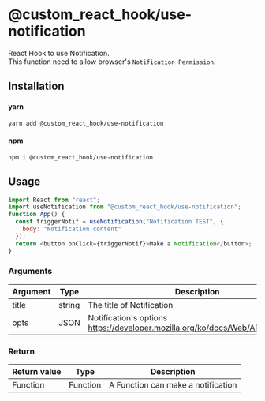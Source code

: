 # @custom_react_hook/use-notification

React Hook to use Notification.  
This function need to allow browser's `Notification Permission`.

## Installation

#### yarn

`yarn add @custom_react_hook/use-notification`

#### npm

`npm i @custom_react_hook/use-notification`

## Usage

```js
import React from "react";
import useNotification from "@custom_react_hook/use-notification";
function App() {
  const triggerNotif = useNotification("Notification TEST", {
    body: "Notification content"
  });
  return <button onClick={triggerNotif}>Make a Notification</button>;
}
```

### Arguments

| Argument | Type   | Description                                | Required |
| -------- | ------ | ------------------------------------------ | -------- |
| title    | string | The title of Notification | yes      |
| opts | JSON | Notification's options https://developer.mozilla.org/ko/docs/Web/API/notification| yes|

### Return

| Return value | Type   | Description                                                                                                                     |
| ------------ | ------ | ------------------------------------------------------------------------------------------------------------------------------- |
| Function    | Function | A Function can make a notification|